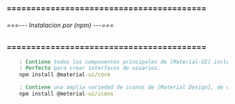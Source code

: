 ### ========================================= ###
###### ===--- Instalacion por (npm) ---=== ######
### ========================================= ###

<!-- Instalar por medio de consola. -->

```bat
	: Contiene todos los componentes principales de [Material-UI] incluyendo (botones, formularios, menus, etc).
	: Perfecto para crear interfaces de usuarios.
	npm install @material-ui/core 

	: Contiene una amplia variedad de iconos de [Material Design], de diferentes colores, tamaños, etc.
	npm install @meterial-ui/icons
```